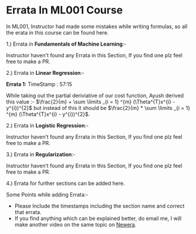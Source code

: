 # Errata In ML001 Course  

In ML001, Instructor had made some mistakes while writing formulas, so all the erata in this course can be found here. 

1.) Errata in **Fundamentals of Machine Learning**:- 

Instructor haven't found any Errata in this Section, If you find one plz feel free to make a PR. 

2.) Errata in **Linear Regression**:-  

__Errata 1:__ TimeStamp : 57:15  

While taking out the partial deriviative of our cost function, Ayush derived this value :- $\frac{2}{m} +  \sum  \limits _{i = 1} ^{m} (\Theta^{T}x^{i} - y^{i})^{2}$ but instead of this it should be $\frac{2}{m} *  \sum  \limits _{i = 1} ^{m} (\Theta^{T}x^{i} - y^{i})^{2}$. 

2.) Errata in **Logistic Regression**:- 

Instructor haven’t found any Errata in this Section, If you find one plz feel free to make a PR.

3.) Errata in **Regularization**:- 

Instructor haven’t found any Errata in this Section, If you find one plz feel free to make a PR. 


4.) Errata for further sections can be added here. 

Some Points while adding Errata:-  

- Please Include the timestamps including the section name and correct that errata.  
- If you find anything which can be explained better, do email me, I will make another video on the same topic on [Newera](https://youtube.com/c/neweraa). 